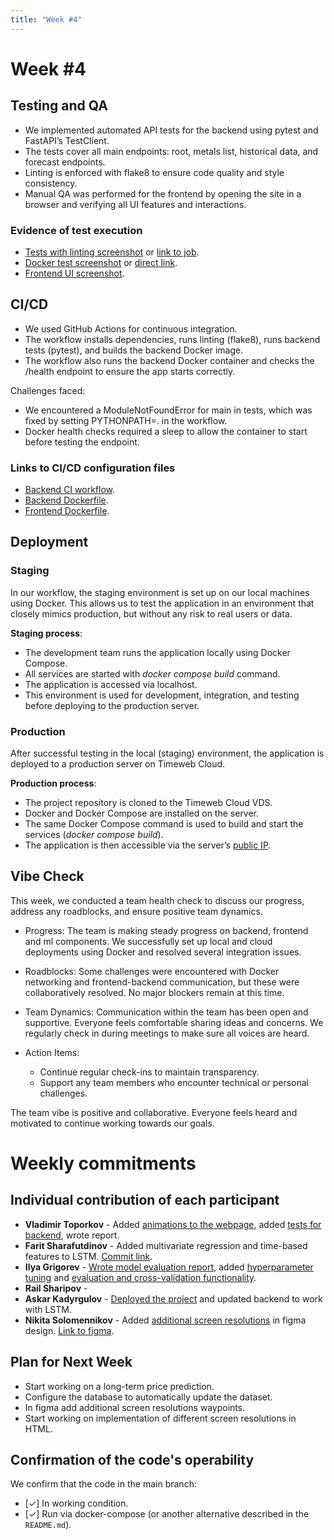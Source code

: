 ```yaml
---
title: "Week #4"
---
```


# **Week #4**

## Testing and QA

- We implemented automated API tests for the backend using pytest and FastAPI’s TestClient.
- The tests cover all main endpoints: root, metals list, historical data, and forecast endpoints.
- Linting is enforced with flake8 to ensure code quality and style consistency.
- Manual QA was performed for the frontend by opening the site in a browser and verifying all UI features and interactions.

### Evidence of test execution

- [Tests with linting screenshot](https://raw.githubusercontent.com/IU-Capstone-Project-2025/Metalytics/refs/heads/main/Assets/backend-test.png) or [link to job](https://github.com/IU-Capstone-Project-2025/Metalytics/actions/runs/16028126489/job/45221300532).
- [Docker test screenshot](https://raw.githubusercontent.com/IU-Capstone-Project-2025/Metalytics/refs/heads/main/Assets/docker-test.png) or [direct link](https://github.com/IU-Capstone-Project-2025/Metalytics/actions/runs/16028126489/job/45221300559).
- [Frontend UI screenshot](https://raw.githubusercontent.com/IU-Capstone-Project-2025/Metalytics/refs/heads/main/Assets/front-test.png).

## CI/CD

- We used GitHub Actions for continuous integration.
- The workflow installs dependencies, runs linting (flake8), runs backend tests (pytest), and builds the backend Docker image.
- The workflow also runs the backend Docker container and checks the /health endpoint to ensure the app starts correctly.

Challenges faced:
- We encountered a ModuleNotFoundError for main in tests, which was fixed by setting PYTHONPATH=. in the workflow.
- Docker health checks required a sleep to allow the container to start before testing the endpoint.

### Links to CI/CD configuration files

- [Backend CI workflow](https://github.com/IU-Capstone-Project-2025/Metalytics/blob/main/.github/workflows/ci.yml).
- [Backend Dockerfile](https://github.com/IU-Capstone-Project-2025/Metalytics/blob/main/backend/Dockerfile).
- [Frontend Dockerfile](https://github.com/IU-Capstone-Project-2025/Metalytics/blob/main/frontend/Dockerfile).

## Deployment

### Staging

In our workflow, the staging environment is set up on our local machines using Docker. This allows us to test the application in an environment that closely mimics production, but without any risk to real users or data.


**Staging process**:
- The development team runs the application locally using Docker Compose.
- All services are started with *docker compose build* command.
- The application is accessed via localhost.
- This environment is used for development, integration, and testing before deploying to the production server.

### Production

After successful testing in the local (staging) environment, the application is deployed to a production server on Timeweb Cloud.

**Production process**:
- The project repository is cloned to the Timeweb Cloud VDS.
- Docker and Docker Compose are installed on the server.
- The same Docker Compose command is used to build and start the services (*docker compose build*).
- The application is then accessible via the server’s [public IP](http://89.223.121.67:3000/).

## Vibe Check

This week, we conducted a team health check to discuss our progress, address any roadblocks, and ensure positive team dynamics.

- Progress:
The team is making steady progress on backend, frontend and ml components. We successfully set up local and cloud deployments using Docker and resolved several integration issues.

- Roadblocks:
Some challenges were encountered with Docker networking and frontend-backend communication, but these were collaboratively resolved. No major blockers remain at this time.

- Team Dynamics:
Communication within the team has been open and supportive. Everyone feels comfortable sharing ideas and concerns. We regularly check in during meetings to make sure all voices are heard.


- Action Items:
   * Continue regular check-ins to maintain transparency.
   * Support any team members who encounter technical or personal challenges.
 
The team vibe is positive and collaborative. Everyone feels heard and motivated to continue working towards our goals.

# Weekly commitments

## Individual contribution of each participant

- **Vladimir Toporkov** - Added [animations to the webpage](https://github.com/IU-Capstone-Project-2025/Metalytics/commit/0e8d990952db8ab85a38941f7d96954413e731d0), added [tests for backend](https://github.com/IU-Capstone-Project-2025/Metalytics/tree/936dc038116398eea63810f5e6ceaa0e500dba04), wrote report.
- **Farit Sharafutdinov** -  Added multivariate regression and time-based features to LSTM. [Commit link](https://github.com/IU-Capstone-Project-2025/Metalytics/blob/0814ab63b24b23ce95055ed8b84202a9e9b3913e/ml/forecasting_models.py).
- **Ilya Grigorev** - [Wrote model evaluation report](https://github.com/IU-Capstone-Project-2025/Metalytics/blob/6311a671ca1baf7a37ca58a880782bee760606d8/ml/reports/Model_Evaluation_Report.pdf), added [hyperparameter tuning](https://github.com/IU-Capstone-Project-2025/Metalytics/blob/9000cfe3991593ddfb8077ce4da19e382a90f8c5/ml/tuning_models.py) and [evaluation and cross-validation functionality](https://github.com/IU-Capstone-Project-2025/Metalytics/tree/e90667180f4b1d7ad7bc7040fbdf19027a076d38/ml).
- **Rail Sharipov** - 
- **Askar Kadyrgulov** - [Deployed the project](http://89.223.121.67:3000/) and updated backend to work with LSTM.
-  **Nikita Solomennikov** - Added [additional screen resolutions](https://github.com/IU-Capstone-Project-2025/Metalytics/blob/6fd29df97c1c60fdd5f093f375d784f1981ff2b3/Assets/Metalytics.fig) in figma design. [Link to figma](https://www.figma.com/design/oqrwNbnmT7rRQNl58pdCmO/Metalytics?node-id=0-1&p=f&t=MYuHCdiiNLfEbW31-0).

## Plan for Next Week

- Start working on a long-term price prediction.
- Configure the database to automatically update the dataset.
- In figma add additional screen resolutions waypoints.
- Start working on implementation of different screen resolutions in HTML.

## Confirmation of the code's operability

We confirm that the code in the main branch:
- [✓] In working condition.
- [✓] Run via docker-compose (or another alternative described in the `README.md`).
